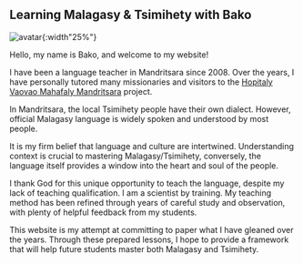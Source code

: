 ## Learning Malagasy & Tsimihety with Bako

![avatar](https://mandritsara.github.io/bako/bako%20avatar.png){:width"25%"}

Hello, my name is Bako, and welcome to my website! 

I have been a language teacher in Mandritsara since 2008. Over the years, I have personally tutored many missionaries and visitors to the [Hopitaly Vaovao Mahafaly Mandritsara](https://www.mandritsara.org.uk/) project.

In Mandritsara, the local Tsimihety people have their own dialect. However, official Malagasy language is widely spoken and understood by most people. 

It is my firm belief that language and culture are intertwined. Understanding context is crucial to mastering Malagasy/Tsimihety, conversely, the language itself provides a window into the heart and soul of the people. 

I thank God for this unique opportunity to teach the language, despite my lack of teaching qualification. I am a scientist by training. My teaching method has been refined through years of careful study and observation, with plenty of helpful feedback from my students.

This website is my attempt at committing to paper what I have gleaned over the years. Through these prepared lessons, I hope to provide a framework that will help future students master both Malagasy and Tsimihety. 





